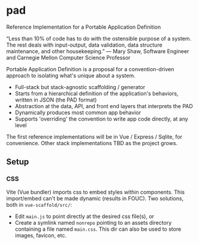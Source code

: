 # pad
Reference Implementation for a Portable Application Definition

“Less than 10% of code has to do with the ostensible purpose of a system. The rest deals with input-output, data validation, data structure maintenance, and other housekeeping.” 
— Mary Shaw, Software Engineer and Carnegie Mellon Computer Science Professor

Portable Application Definition is a proposal for a convention-driven approach to isolating what's unique about a system.
- Full-stack but stack-agnostic scaffolding / generator
- Starts from a hierarchical definition of the application's behaviors, written in JSON (the PAD format)
- Abstraction at the data, API, and front end layers that interprets the PAD
- Dynamically produces most common app behavior
- Supports 'overriding' the convention to write app code directly, at any level

The first reference implementations will be in Vue / Express / Sqlite, for convenience. Other stack implementations TBD as the project grows.

## Setup
### CSS
Vite (Vue bundler) imports css to embed styles within components. This import/embed can't be made dynamic (results in FOUC). Two solutions, both in `vue-scaffold/src/`:
- Edit `main.js` to point directly at the desired css file(s), or
- Create a symlink named `nonrepo` pointing to an assets directory containing a file named `main.css`. This dir can also be used to store images, favicon, etc.
